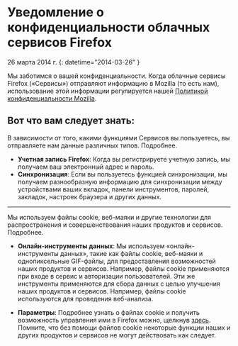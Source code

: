 # Уведомление о конфиденциальности облачных сервисов Firefox

26 марта 2014 г.
{: datetime="2014-03-26" }

Мы заботимся о вашей конфиденциальности. Когда облачные сервисы Firefox («Сервисы») отправляют информацию в Mozilla (то есть нам), использование этой информации регулируется нашей [Политикой конфиденциальности Mozilla](https://www.mozilla.org/privacy/).

## Вот что вам следует знать:

В зависимости от того, какими функциями Сервисов вы пользуетесь, вы отправляете нам данные различных типов.  Подробнее.

* **Учетная запись Firefox**: Когда вы регистрируете учетную запись, мы получаем ваш электронный адрес и пароль.
* **Синхронизация**: Если вы пользуетесь функцией синхронизации, мы получаем разнообразную информацию для синхронизации между устройствами ваших вкладок, панели инструментов, паролей, закладок, настроек браузера и других данных.

---------------------------------------

Мы используем файлы cookie, веб-маяки и другие технологии для распространения и совершенствования наших продуктов и сервисов.  Подробнее.

* **Онлайн-инструменты данных**: Мы используем «онлайн-инструменты данных», такие как файлы cookie, веб-маяки и однопиксельные GIF-файлы, для предоставления возможностей наших продуктов и сервисов. Например, файлы cookie применяются при входе в сервис и авторизации пользователей. Эти же инструменты применяются для сбора данных с целью улучшения наших продуктов и сервисов. Например, файлы cookie используются для проведения веб-анализа.

* **Параметры**: Подробнее узнать о файлах cookie и получить возможность управления ими в Firefox можно, щелкнув [здесь](https://support.mozilla.org/ru/kb/kuki-informaciya-kotoruyu-veb-sajty-hranyat-na-vas). Помните, что без помощи файлов cookie некоторые функции наших и других продуктов и сервисов не могут действовать как следует.



